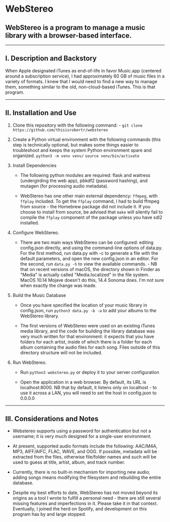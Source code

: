 # WebStereo

## WebStereo is a program to manage a music library with a browser-based interface.

---

## I. Description and Backstory

When Apple designated iTunes as end-of-life in favor Music.app (centered around a subscription service), I had approximately 60 GB of music files in a variety of formats. I knew that I would need to find a new way to manage them, something similar to the old, non-cloud-based iTunes. This is that program.

---

## II. Installation and Use

1. Clone this repository with the following command:
        - `git clone https://github.com/thisisrobertr/webstereo`

2. Create a Python virtual environment with the following commands (this step is technically optional, but makes some things easier to troubleshoot and keeps the system Python environment spare and organized.
         `python3 -m venv venv/`
      `source venv/bin/activate`

3. Install Dependencies
    - The following python modules are required: flask and waitress (undergirding the web app), pbkdf2 (password hashing), and mutagen (for processing audio metadata).
    
    - WebStereo has one other main external dependency: `ffmpeg`, with `ffplay` included. To get the `ffplay` command, I had to build ffmpeg from source - the Homebrew package did not include it. If you choose to install from source, be advised that `make` will silently fail to compile the `ffplay` component of the package unless you have sdl2 installed.
    
4. Configure WebStereo.
    - There are two main ways WebStereo can be configured: editing config.json directly, and using the command-line options of data.py. For the first method, run data.py with -c to generate a file with the default parameters, and open the new config.json in an editor. For the second, run `data.py -h` to view the available commands.
      	    - NB that on recent versions of macOS, the directory shown in Finder as "Media" is actually called "Media.localized" in the file system. MacOS 10.14 Mojave doesn't do this, 14.4 Sonoma does. I'm not sure when exactly the change was made.
	    
5. Build the Music Database
    - Once you have specified the location of your music library in config.json, run `python3 data.py -b -a` to add your albums to the WebStereo library.
    
    - The first versions of WebStereo were used on an existing iTunes media library, and the code for building the library database was very much written for that environment: it expects that you have folders for each artist, inside of which there is a folder for each album containing the audio files for each song. Files outside of this directory structure will not be included.
     
6. Run WebStereo.
    - Run `python3 webstereo.py` or deploy it to your server configuration
    
    - Open the application in a web browser. By default, its URL is localhost:8000. NB that by default, it listens only on localhost - to use it across a LAN, you will need to set the host in config.json to 0.0.0.0

---

## III. Considerations and Notes
- Webstereo supports using a password for authentication but not a username; it is very much designed for a single-user environment.

- At present, supported audio formats include the following: AAC/M4A, MP3, AIFF/AIFC, FLAC, WAVE, and OGG. If possible, metadata will be extracted from the files, otherwise file/folder names and such will be used to guess at title, artist, album, and track number.

- Currently, there is no built-in mechanism for importing new audio; adding songs means modifying the filesystem and rebuilding the entire database.

- Despite my best efforts to date, WebStereo has not moved beyond its origins as a tool I wrote to fulfill a personal need - there are still several missing features and imperfections in it. Please take it in that context. Eventually, I joined the herd on Spotify, and development on this program has by and large stopped.